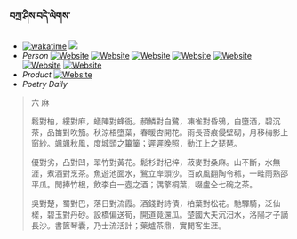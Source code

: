 ### བཀྲ་ཤིས་བདེ་ལེགས་ 
- [![wakatime](https://wakatime.com/badge/user/5043ee4a-e361-4607-9d47-d557f2005d05.svg)](https://wakatime.com/@5043ee4a-e361-4607-9d47-d557f2005d05)	<a href="https://wakatime.com/@5043ee4a-e361-4607-9d47-d557f2005d05"><img src="https://wakatime.com/share/@IvanAXu/06501b1d-f434-4f2a-9524-dc2196223971.png" /></a> 
- _Person_	[![Website](https://img.shields.io/website?label=&up_color=orange&up_message=Tianchi&url=https%3A%2F%2Fshields.io)](https://tianchi.aliyun.com/home/science/scienceDetail?userId=1095279182618)	[![Website](https://img.shields.io/website?label=&up_color=violet&up_message=AIstudio&url=https%3A%2F%2Fshields.io)](https://aistudio.baidu.com/aistudio/personalcenter/thirdview/979775)	[![Website](https://img.shields.io/website?label=&up_color=blue&up_message=Kaggle&url=https%3A%2F%2Fshields.io)](https://www.kaggle.com/ivanxu/)	[![Website](https://img.shields.io/website?label=&up_color=gay&up_message=Yuque&url=https%3A%2F%2Fshields.io)](https://www.yuque.com/ivanaxu)	[![Website](https://img.shields.io/website?label=&up_color=brown&up_message=Leetcode&url=https%3A%2F%2Fshields.io)](https://leetcode.cn/u/ivanaxu)	[![Website](https://img.shields.io/website?label=&up_color=red&up_message=Gitee&url=https%3A%2F%2Fshields.io)](https://gitee.com/IvanaXu)	[![Website](https://img.shields.io/website?label=&up_color=yellow&up_message=Monkeytype&url=https%3A%2F%2Fshields.io)](https://monkeytype.com/profile/IvanaXu) 
- _Product_	[![Website](https://img.shields.io/website?label=alpha&up_color=blue&up_message=EDA&url=https%3A%2F%2Fshields.io)](http://eda.tangjt.cn/) 
- _Poetry Daily_ 


> 六 麻
> 
> 鬆對柏，縷對麻，蟻陣對蜂衙。頳鱗對白鷺，凍雀對昏鴉，白墮酒，碧沉茶，品笛對吹笳。秋涼梧墮葉，春暖杏開花。雨長苔痕侵壁砌，月移梅影上窗紗。颯颯秋風，度城頭之篳篥；遲遲晚照，動江上之琵琶。
> 
> 優對劣，凸對凹，翠竹對黃花。鬆杉對杞梓，菽麥對桑麻。山不斷，水無涯，煮酒對烹茶。魚遊池面水，鷺立岸頭沙。百畝風翻陶令秫，一畦雨熟邵平瓜。閒捧竹根，飲李白一壺之酒；偶擎桐葉，啜盧仝七碗之茶。
> 
> 吳對楚，蜀對巴，落日對流霞。酒錢對詩債，柏葉對松花。馳驛騎，泛仙槎，碧玉對丹砂。設橋偏送筍，開道竟還瓜。楚國大夫沉汨水，洛陽才子謫長沙。書篋琴囊，乃士流活計；藥爐茶鼎，實閒客生涯。
>
